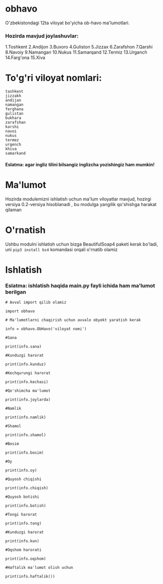 # obhavo
O'zbekistondagi 12ta viloyat bo'yicha ob-havo ma'lumotlari.
### Hozirda mavjud joylashuvlar:
1.Toshkent
2.Andijon
3.Buxoro
4.Guliston
5.Jizzax
6.Zarafshon
7.Qarshi
8.Navoiy
9.Namangan
10.Nukus
11.Samarqand
12.Termiz
13.Urganch
14.Farg'ona
15.Xiva

# To'g'ri viloyat nomlari:
```
tashkent
jizzakh
andijan
namangan 
ferghana
gulistan
bukhara 
zarafshan
karshi
navoi
nukus
termez
urgench
khiva
samarkand
```

#### Eslatma: agar ingliz tilini bilsangiz inglizcha yozishingiz ham mumkin!

# Ma'lumot
Hozirda modulemizni ishlatish uchun ma'lum viloyatlar mavjud, hozirgi versiya 0.2-versiya hisoblanadi , bu modulga yangilik qo'shishga harakat qilaman
# O'rnatish
Ushbu modulni ishlatish uchun bizga BeautifulSoap4 paketi kerak bo'ladi, uni
`pip3 install bs4`
komandasi orqali o'rnatib olamiz

# Ishlatish

### Eslatma: ishlatish haqida **main.py** fayli ichida ham ma'lumot berilgan


```
# Avval import qilib olamiz

import obhavo

# Ma'lumotlarni chaqirish uchun avvalo obyekt yaratish kerak

info = obhavo.ObHavo('viloyat nomi')

#Sana

print(info.sana)

#Kunduzgi harorat

print(info.kunduz)

#Kechqurungi harorat

print(info.kechasi)

#Qo'shimcha ma'lumot

print(info.joylarda)

#Namlik

print(info.namlik)

#Shamol

print(info.shamol)

#Bosim

print(info.bosim)

#Oy

print(info.oy)

#Quyosh chiqishi

print(info.chiqish)

#Quyosh botishi

print(info.botish)

#Tongi harorat

print(info.tong)

#Kunduzgi harorat

print(info.kun)

#Oqshom harorati

print(info.oqshom)

#Haftalik ma'lumot olish uchun

print(info.haftalik())
```
